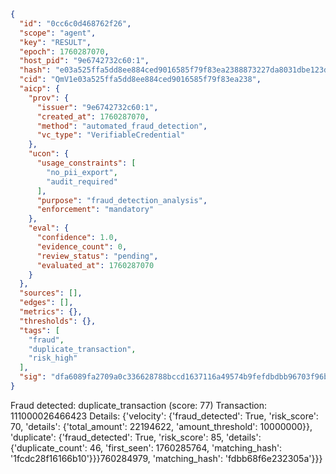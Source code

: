 ```json
{
  "id": "0cc6c0d468762f26",
  "scope": "agent",
  "key": "RESULT",
  "epoch": 1760287070,
  "host_pid": "9e6742732c60:1",
  "hash": "e03a525ffa5dd8ee884ced9016585f79f83ea2388873227da8031dbe123d25eb",
  "cid": "QmV1e03a525ffa5dd8ee884ced9016585f79f83ea238",
  "aicp": {
    "prov": {
      "issuer": "9e6742732c60:1",
      "created_at": 1760287070,
      "method": "automated_fraud_detection",
      "vc_type": "VerifiableCredential"
    },
    "ucon": {
      "usage_constraints": [
        "no_pii_export",
        "audit_required"
      ],
      "purpose": "fraud_detection_analysis",
      "enforcement": "mandatory"
    },
    "eval": {
      "confidence": 1.0,
      "evidence_count": 0,
      "review_status": "pending",
      "evaluated_at": 1760287070
    }
  },
  "sources": [],
  "edges": [],
  "metrics": {},
  "thresholds": {},
  "tags": [
    "fraud",
    "duplicate_transaction",
    "risk_high"
  ],
  "sig": "dfa6089fa2709a0c336628788bccd1637116a49574b9fefdbdbb96703f96b6f2"
}
```

Fraud detected: duplicate_transaction (score: 77)
Transaction: 111000026466423
Details: {'velocity': {'fraud_detected': True, 'risk_score': 70, 'details': {'total_amount': 22194622, 'amount_threshold': 10000000}}, 'duplicate': {'fraud_detected': True, 'risk_score': 85, 'details': {'duplicate_count': 46, 'first_seen': 1760285764, 'matching_hash': '1fcdc28f16166b10'}}}760284979, 'matching_hash': 'fdbb68f6e232305a'}}}